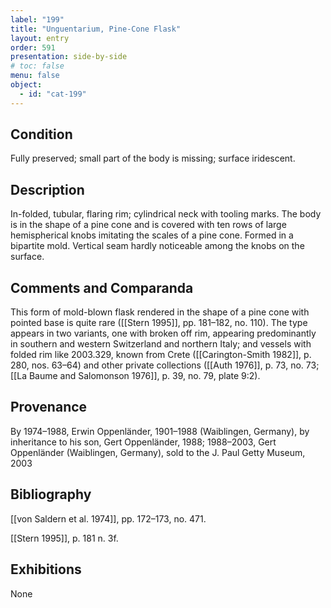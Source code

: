 ```yaml
---
label: "199"
title: "Unguentarium, Pine-Cone Flask"
layout: entry
order: 591
presentation: side-by-side
# toc: false
menu: false
object:
  - id: "cat-199"
---
```


## Condition

Fully preserved; small part of the body is missing; surface iridescent.

## Description

In-folded, tubular, flaring rim; cylindrical neck with tooling marks. The body is in the shape of a pine cone and is covered with ten rows of large hemispherical knobs imitating the scales of a pine cone. Formed in a bipartite mold. Vertical seam hardly noticeable among the knobs on the surface.

## Comments and Comparanda

This form of mold-blown flask rendered in the shape of a pine cone with pointed base is quite rare ([[Stern 1995]], pp. 181–182, no. 110). The type appears in two variants, one with broken off rim, appearing predominantly in southern and western Switzerland and northern Italy; and vessels with folded rim like 2003.329, known from Crete ([[Carington-Smith 1982]], p. 280, nos. 63–64) and other private collections ([[Auth 1976]], p. 73, no. 73; [[La Baume and Salomonson 1976]], p. 39, no. 79, plate 9:2).

## Provenance

By 1974–1988, Erwin Oppenländer, 1901–1988 (Waiblingen, Germany), by inheritance to his son, Gert Oppenländer, 1988; 1988–2003, Gert Oppenländer (Waiblingen, Germany), sold to the J. Paul Getty Museum, 2003

## Bibliography

[[von Saldern et al. 1974]], pp. 172–173, no. 471.

[[Stern 1995]], p. 181 n. 3f.

## Exhibitions

None
